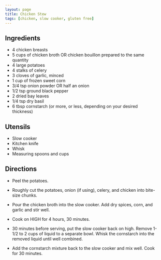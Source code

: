 ```yaml
---
layout: page
title: Chicken Stew
tags: [chicken, slow cooker, gluten free]
---
```


## Ingredients
* 4 chicken breasts
* 5 cups of chicken broth OR chicken bouillon prepared to the same quantity
* 4 large potatoes
* 4 stalks of celery
* 3 cloves of garlic, minced
* 1 cup of frozen sweet corn
* 3/4 tsp onion powder OR half an onion
* 1/2 tsp ground black pepper
* 2 dried bay leaves
* 1/4 tsp dry basil
* 6 tbsp cornstarch (or more, or less, depending on your desired thickness)

## Utensils
* Slow cooker
* Kitchen knife
* Whisk
* Measuring spoons and cups

## Directions

* Peel the potatoes.

* Roughly cut the potatoes, onion (if using), celery, and chicken into bite-size chunks.

* Pour the chicken broth into the slow cooker. Add dry spices, corn, and garlic and stir well.

* Cook on HIGH for 4 hours, 30 minutes.

* 30 minutes before serving, put the slow cooker back on high. Remove 1-1/2 to 2 cups of liquid to a separate bowl. Whisk the cornstarch into the removed liquid until well combined.

* Add the cornstarch mixture back to the slow cooker and mix well. Cook for 30 minutes.
